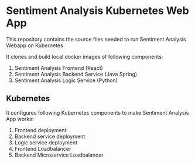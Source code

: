 # Sentiment Analysis Kubernetes Web App
This repository contains the source files needed to run Sentiment Analysis Webapp on Kubernetes

It clones and build local docker images of following components:
1. Sentiment Analysis Frontend (React)
2. Sentiment Analysis Backend Service (Java Spring)
3. Sentiment Analysis Logic Service (Python)

## Kubernetes 
It configures following Kubernetes components to make Sentiment Analysis App works:
1. Frontend deployment
2. Backend service deployment
3. Logic service deployment
4. Frontend Loadbalancer
5. Backend Microservice Loadbalancer